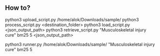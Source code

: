 ## How to?


python3 upload_script.py /home/alok/Downloads/sample/
python3 process_script.py <destination_folder>
python3 load_script.py <json_output_path>
python3 retrieve_script.py "Musculoskeletal injury cure" bm25 5 <json_output_path>

python3 runner.py /home/alok/Downloads/sample/ "Musculoskeletal injury cure" bm25 5
